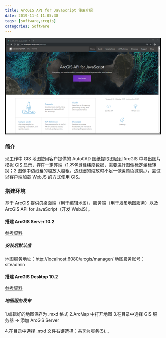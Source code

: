 ```yaml
---
title: ArcGIS API for JavaScript 使用介绍
date: 2019-11-4 11:05:38
tags: [software,arcgis]
categories: Software
---
```

<img src="https://raw.githubusercontent.com/Sadness96/sadness96.github.io/master/images/blog/software-ArcGisForJS/ArcGISForJavaScript.png"/>

<!-- more -->
### 简介
现工作中 GIS 地图使用客户提供的 AutoCAD 图纸提取图层到 ArcGIS 中导出图片模拟 GIS 显示，存在一定弊端（1.不包含经纬度数据，需要进行图像标定坐标转换；2.图像中边线粗的越放大越粗，边线细的缩放时不足一像素颜色减淡。），尝试以客户端加载 WebJS 的方式使用 GIS。
### 搭建环境
基于 ArcGIS 提供的桌面端（用于编辑地图），服务端（用于发布地图服务）以及 ArcGIS API for JavaScript（开发 WebJS）。
#### 搭建 ArcGIS Server 10.2
[参考资料](https://blog.csdn.net/qq_36213352/article/details/80646940)
##### 安装后默认值
地图服务地址：http://localhost:6080/arcgis/manager/
地图服务账号：siteadmin
#### 搭建 ArcGIS Desktop 10.2
[参考资料](https://blog.csdn.net/bigemap/article/details/81131840)
##### 地图服务发布
1.编辑好的地图保存为 .mxd 格式
2.ArcMap 中打开地图
3.在目录中选择 GIS 服务器 → 添加 ArcGIS Server


4.在目录中选择 .mxd 文件右键选择：共享为服务(S)…
